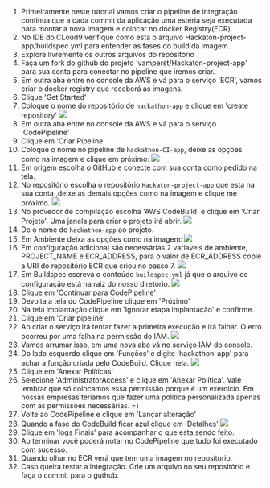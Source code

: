1. Primeiramente neste tutorial vamos criar o pipeline de integração continua que a cada commit da aplicação uma esteria seja executada para montar a nova imagem e colocar no docker Registry(ECR).
2. No IDE do CLoud9 verifique como esta o arquivo Hackaton-project-app/buildspec.yml para entender as fases do build da imagem.
3. Explore livremente os outros arquivos do repositório
4. Faça um fork do github do projeto 'vamperst/Hackaton-project-app' para sua conta para conectar no pipeline que iremos criar.
5. Em outra aba entre no console da AWS e vá para o serviço 'ECR', vamos criar o docker registry que receberá as imagens.
6. Clique 'Get Started'
7. Coloque o nome do repositório de `hackathon-app` e clique em 'create repository'
   ![](img/ecr1.png)
8. Em outra aba entre no console da AWS e vá para o serviço 'CodePipeline'
9.  Clique em 'Criar Pipeline'
10. Coloque o nome no pipeline de `hackathon-CI-app`, deixe as opções como na imagem e clique em próximo:
   ![](img/cp1.png)
11. Em origem escolha o GitHub e conecte com sua conta como pedido na tela.
12. No repositório escolha o repositório `Hackaton-project-app` que esta na sua conta ,deixe as demais opções como na imagem e clique me próximo.
    ![](img/cp2.png)
13. No provedor de compilação escolha 'AWS CodeBuild' e clique em 'Criar Projeto'. Uma janela para criar o projeto irá abrir.
    ![](img/cp3.png)
14. De o nome de `hackathon-app` ao projeto.
15. Em Ambiente deixa as opções como na imagem:
    ![](img/cb1.png)
16. Em configuração adicional são necessárias 2 variaveis de ambiente, PROJECT_NAME e ECR_ADDRESS, para o valor de ECR_ADDRESS copie a URI do repositório ECR que criou no passo 7.
    ![](img/cb2.png)
17. Em Buildspec escreva o conteúdo `buildspec.yml` já que o arquivo de configuração está na raiz do nosso diretório.
    ![](img/cb3.png)
18. Clique em 'Continuar para CodePipeline'
19. Devolta a tela do CodePipeline clique em 'Próximo'
20. Na tela implantação clique em 'Ignorar etapa implantação' e confirme.
21. Clique em 'Criar pipeline'
22. Ao criar o serviço irá tentar fazer a primeira execução e irá falhar. O erro ocorreu por uma falha na permissão do IAM.
    ![](img/cp4.png)
23. Vamos arrumar isso, em uma nova aba vá no serviço IAM do console.
24. Do lado esquerdo clique em 'Funções' e digite 'hackathon-app' para achar a função criada pelo CodeBuild. Clique nela.
    ![](img/iam1.png)
25. Clique em 'Anexar Políticas'
26. Selecione 'AdministratorAccess' e clique em 'Anexar Política'. Vale lembrar que só colocamos essa permissão porque é um exercício. Em nossas empresas teriamos que fazer uma politica personalizada apenas com as permissões necessárias. =)
27. Volte ao CodePipeline e clique em 'Lançar  alteração'
28. Quando a fase do CodeBuild ficar azul clique em 'Detalhes'
    ![](img/cp5.png)
29. Clique em 'logs Finais' para acompanhar o que esta sendo feito.
30. Ao terminar você poderá notar no CodePipeline que tudo foi executado com sucesso.
31. Quando olhar no ECR verá que tem uma imagem no reposítorio. 
32. Caso queira testar a integração. Crie um arquivo no seu repositório e faça o commit para o guthub. 
